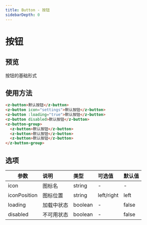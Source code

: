 ```yaml
---
title: Button - 按钮
sidebarDepth: 0
---
```

# 按钮

## 预览
按钮的基础形式

<ClientOnly>
  <button-demo/>
</ClientOnly>

## 使用方法
```html
<z-button>默认按钮</z-button>
<z-button icon="settings">默认按钮</z-button>
<z-button :loading="true">默认按钮</z-button>
<z-button disabled>默认按钮</z-button>
<z-button-group>
  <z-button>默认按钮</z-button>
  <z-button>默认按钮</z-button>
  <z-button>默认按钮</z-button>
</z-button-group>
```

## 选项
| 参数         | 说明       | 类型    | 可选值    | 默认值 |
| ------------ |:---------- |:--------|:----------|:------|
| icon         | 图标名     | string  |-          |-      |
| iconPosition | 图标位置   | string  |left/right |left   |
| loading      | 加载中状态 | boolean |-          |false  |
| disabled     | 不可用状态 | boolean |-          |false  |